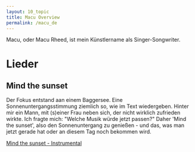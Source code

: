 ```yaml
---
layout: 10_topic
title: Macu Overview
permalink: /macu_de
---
```


Macu, oder Macu Rheed, ist mein Künstlername als Singer-Songwriter.

# Lieder

## Mind the sunset

Der Fokus entstand aan einem Baggersee. Eine Sonnenuntergangsstimmung ziemlich so, wie im Text wiedergeben. Hinter mir ein Mann, mit (s)einer Frau neben sich, der nicht wirklich zufrieden wirkte. Ich fragte mich: "Welche Musik würde jetzt passen?"
Daher 'Mind the sunset', also den Sonnenuntergang zu genießen - und das, was man jetzt gerade hat oder an diesem Tag noch bekommen wird. 

[Mind the sunset - Instrumental](https://youtu.be/soSoJh1t_TY)


